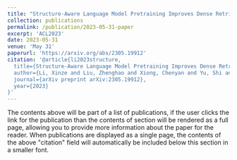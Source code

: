 ```yaml
---
title: "Structure-Aware Language Model Pretraining Improves Dense Retrieval on Structured Data"
collection: publications
permalink: /publication/2023-05-31-paper
excerpt: 'ACL2023'
date: 2023-05-31
venue: 'May 31'
paperurl: 'https://arxiv.org/abs/2305.19912'
citation: '@article{li2023structure,
  title={Structure-Aware Language Model Pretraining Improves Dense Retrieval on Structured Data},
  author={Li, Xinze and Liu, Zhenghao and Xiong, Chenyan and Yu, Shi and Gu, Yu and Liu, Zhiyuan and Yu, Ge},
  journal={arXiv preprint arXiv:2305.19912},
  year={2023}
}'
---
```


The contents above will be part of a list of publications, if the user clicks the link for the publication than the contents of section will be rendered as a full page, allowing you to provide more information about the paper for the reader. When publications are displayed as a single page, the contents of the above "citation" field will automatically be included below this section in a smaller font.
